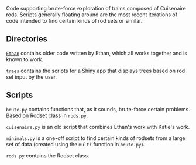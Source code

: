 Code supporting brute-force exploration of trains composed of Cuisenaire rods.  Scripts generally floating around are the most recent iterations of code intended to find certain kinds of rod sets or similar.

## Directories

[`Ethan`](\Ethan) contains older code written by Ethan, which all works together and is known to work.

[`trees`](\trees) contains the scripts for a Shiny app that displays trees based on rod set input by the user.

## Scripts

`brute.py` contains functions that, as it sounds, brute-force certain problems.  Based on Rodset class in `rods.py`.

`cuisenaire.py` is an old script that combines Ethan's work with Katie's work.

`minimals.py` is a one-off script to find certain kinds of rodsets from a large set of data (created using the `multi` function in `brute.py`).

`rods.py` contains the Rodset class.